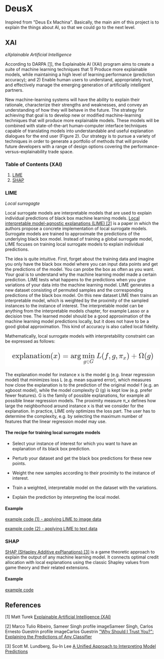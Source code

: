 # DeusX

Inspired from "Deus Ex Machina".
Basically, the main aim of this project is to explain the things about AI, so that we could go to the next level.

## XAI

_eXplainable Artificial Intelligence_

According to DARPA [[1]](https://www.darpa.mil/program/explainable-artificial-intelligence), the Explainable AI (XAI) program aims to create a suite of machine learning techniques that 1) Produce more explainable models, while maintaining a high level of learning performance (prediction accuracy); and 2) Enable human users to understand, appropriately trust, and effectively manage the emerging generation of artificially intelligent partners.

New machine-learning systems will have the ability to explain their rationale, characterize their strengths and weaknesses, and convey an understanding of how they will behave in the future. The strategy for achieving that goal is to develop new or modified machine-learning techniques that will produce more explainable models. These models will be combined with state-of-the-art human-computer interface techniques capable of translating models into understandable and useful explanation dialogues for the end user (Figure 2). Our strategy is to pursue a variety of techniques in order to generate a portfolio of methods that will provide future developers with a range of design options covering the performance-versus-explainability trade space.

### Table of Contents (XAI)

1. [LIME](#lime)
2. [SHAP](#shap)

### LIME

_Local surrogagte_

Local surrogate models are interpretable models that are used to explain individual predictions of black box machine learning models. [Local interpretable model-agnostic explanations (LIME) [2]](https://dl.acm.org/doi/abs/10.1145/2939672.2939778) is a paper in which the authors propose a concrete implementation of local surrogate models. Surrogate models are trained to approximate the predictions of the underlying black box model. Instead of training a global surrogate model, LIME focuses on training local surrogate models to explain individual predictions.

The idea is quite intuitive. First, forget about the training data and imagine you only have the black box model where you can input data points and get the predictions of the model. You can probe the box as often as you want. Your goal is to understand why the machine learning model made a certain prediction. LIME tests what happens to the predictions when you give variations of your data into the machine learning model. LIME generates a new dataset consisting of permuted samples and the corresponding predictions of the black box model. On this new dataset LIME then trains an interpretable model, which is weighted by the proximity of the sampled instances to the instance of interest. The interpretable model can be anything from the interpretable models chapter, for example Lasso or a decision tree. The learned model should be a good approximation of the machine learning model predictions locally, but it does not have to be a good 
global approximation. This kind of accuracy is also called local fidelity.

Mathematically, local surrogate models with interpretability constraint can be expressed as follows:

![LIME](./imgs/LIME.png)

The explanation model for instance x is the model g (e.g. linear regression model) that minimizes loss L (e.g. mean squared error), which measures how close the explanation is to the prediction of the original model f (e.g. an xgboost model), while the model complexity Ω (g) is kept low (e.g. prefer fewer features). G is the family of possible explanations, for example all possible linear regression models. The proximity measure π_x defines how large the neighborhood around instance x is that we consider for the explanation. In practice, LIME only optimizes the loss part. The user has to determine the complexity, e.g. by selecting the maximum number of features that the linear regression model may use.

#### The recipe for training local surrogate models

- Select your instance of interest for which you want to have an explanation of its black box prediction.

- Perturb your dataset and get the black box predictions for these new points.

- Weight the new samples according to their proximity to the instance of interest.

- Train a weighted, interpretable model on the dataset with the variations.

- Explain the prediction by interpreting the local model.

#### Example

[example code (1) - applying LIME to image data](./CV/src/Apply_LIME_to_Image_data.ipynb)

[example code (2) - applying LIME to text data](./Applying_LIME_to_text_data.ipynb)

### SHAP

[SHAP (SHapley Additive exPlanations) [3]](http://papers.nips.cc/paper/7062-a-unified-approach-to-interpreting-model-predictions) is a game theoretic approach to explain the output of any machine learning model. It connects optimal credit allocation with local explanations using the classic Shapley values from game theory and their related extensions.

#### Example

[example code](./src/SHAP.ipynb)

## References

[1] Matt Turek [Explainable Artificial Intelligence (XAI)](https://www.darpa.mil/program/explainable-artificial-intelligence)

[2] Marco Tulio Ribeiro, Sameer Singh profile imageSameer Singh, Carlos Ernesto Guestrin profile imageCarlos Guestrin ["Why Should I Trust You?": Explaining the Predictions of Any Classifier](https://dl.acm.org/doi/abs/10.1145/2939672.2939778)

[3] Scott M. Lundberg, Su-In Lee [A Unified Approach to Interpreting Model Predictions](http://papers.nips.cc/paper/7062-a-unified-approach-to-interpreting-model-predictions)
